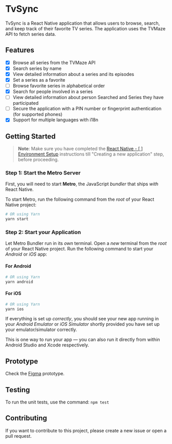 # TvSync

TvSync is a React Native application that allows users to browse, search, and keep track of their favorite TV series. The application uses the TVMaze API to fetch series data.
## Features

- [x] Browse all series from the TVMaze API
- [x] Search series by name
- [x] View detailed information about a series and its episodes
- [x] Set a series as a favorite
- [ ] Browse favorite series in alphabetical order
- [x] Search for people involved in a series
- [ ] View detailed information about person Searched and Series they have participated
- [ ] Secure the application with a PIN number or fingerprint authentication (for supported phones)
- [x] Support for multiple languages with i18n

## Getting Started

> **Note**: Make sure you have completed the [React Native - [ ] Environment Setup](https://reactnative.dev/docs/environment-setup) instructions till "Creating a new application" step, before proceeding.

### Step 1: Start the Metro Server

First, you will need to start **Metro**, the JavaScript _bundler_ that ships _with_ React Native.

To start Metro, run the following command from the _root_ of your React Native project:

```bash
# OR using Yarn
yarn start
```

### Step 2: Start your Application

Let Metro Bundler run in its _own_ terminal. Open a _new_ terminal from the _root_ of your React Native project. Run the following command to start your _Android_ or _iOS_ app:

#### For Android

```bash
# OR using Yarn
yarn android
```

#### For iOS

```bash
# OR using Yarn
yarn ios
```

If everything is set up _correctly_, you should see your new app running in your _Android Emulator_ or _iOS Simulator_ shortly provided you have set up your emulator/simulator correctly.

This is one way to run your app — you can also run it directly from within Android Studio and Xcode respectively.

## Prototype

Check the [Figma](https://www.figma.com/file/9suzZU0Ua9oGhaKkJHyq2C/TVSync?type=design&node-id=1:23&mode=design&t=klcIIp11l7kfrw8s-1) prototype.

## Testing

To run the unit tests, use the command: `npm test`

## Contributing

If you want to contribute to this project, please create a new issue or open a pull request.
